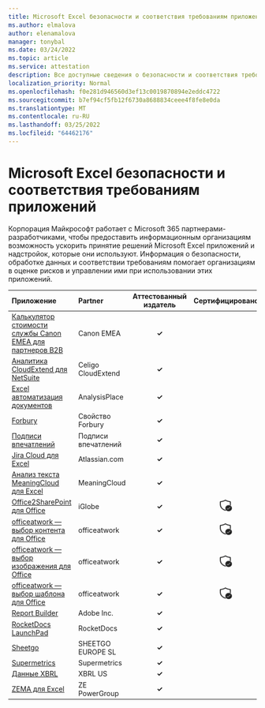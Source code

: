 ```yaml
---
title: Microsoft Excel безопасности и соответствия требованиям приложений — все приложения
ms.author: elmalova
author: elenamalova
manager: tonybal
ms.date: 03/24/2022
ms.topic: article
ms.service: attestation
description: Все доступные сведения о безопасности и соответствия требованиям для всех Microsoft Excel Apps.
localization_priority: Normal
ms.openlocfilehash: f0e281d946560d3ef13c0019870894e2eddc4722
ms.sourcegitcommit: b7ef94cf5fb12f6730a8688834ceee4f8fe8e0da
ms.translationtype: MT
ms.contentlocale: ru-RU
ms.lasthandoff: 03/25/2022
ms.locfileid: "64462176"
---
```

# <a name="microsoft-excel-apps-security-and-compliance"></a>Microsoft Excel безопасности и соответствия требованиям приложений

Корпорация Майкрософт работает с Microsoft 365 партнерами-разработчиками, чтобы предоставить информационным организациям возможность ускорить принятие решений Microsoft Excel приложений и надстройок, которые они используют. Информация о безопасности, обработке данных и соответствии требованиям помогает организациям в оценке рисков и управлении ими при использовании этих приложений.

| **Приложение** | **Partner** | **Аттестованный издатель** | **Сертифицировано** |
|:--------|:------------|:----------------------:|:-------------:|
| [Калькулятор стоимости службы Canon EMEA для партнеров B2B](./canon-emea-service-cost-calculator-for-b2b-partners.md) | Canon EMEA | **✓** |  |
| [Аналитика CloudExtend для NetSuite](./celigo-cloudextend-analytics-for-netsuite.md) | Celigo CloudExtend | **✓** |  |
| [Excel автоматизация документов](./analysisplace-excel-to-word-document-automation.md) | AnalysisPlace | **✓** |  |
| [Forbury](./forbury-property.md) | Свойство Forbury | **✓** |  |
| [Подписи впечатлений](./impression-signatures.md) | Подписи впечатлений | **✓** |  |
| [Jira Cloud для Excel](./atlassiancom-jira-cloud-for-excel.md) | Atlassian.com | **✓** |  |
| [Анализ текста MeaningCloud для Excel](./meaningcloud-text-analytics-for-excel.md) | MeaningCloud | **✓** |  |
| [Office2SharePoint для Office](./iglobe-office2sharepoint-for-office.md) | iGlobe | **✓** | <img alt="Certified application badge" src="../media/certified-badge.png" height="25" width="25" /> |
| [officeatwork — выбор контента для Office](./officeatwork-officeatworkcontent-chooser-for-office.md) | officeatwork | **✓** | <img alt="Certified application badge" src="../media/certified-badge.png" height="25" width="25" /> |
| [officeatwork — выбор изображения для Office](./officeatwork-officeatworkimage-chooser-for-office.md) | officeatwork | **✓** | <img alt="Certified application badge" src="../media/certified-badge.png" height="25" width="25" /> |
| [officeatwork — выбор шаблона для Office](./officeatwork-officeatworktemplate-chooser-for-office.md) | officeatwork | **✓** | <img alt="Certified application badge" src="../media/certified-badge.png" height="25" width="25" /> |
| [Report Builder](./adobe-inc-report-builder.md) | Adobe Inc. | **✓** |  |
| [RocketDocs LaunchPad](./rocketdocs-launchpad.md) | RocketDocs | **✓** |  |
| [Sheetgo](./sheetgo-europe-sl.md) | SHEETGO EUROPE SL | **✓** |  |
| [Supermetrics](./supermetrics.md) | Supermetrics | **✓** |  |
| [Данные XBRL](./xbrl-us-filed-data.md) | XBRL US | **✓** |  |
| [ZEMA для Excel](./ze-powergroup-zema-for-excel.md) | ZE PowerGroup | **✓** |  |
